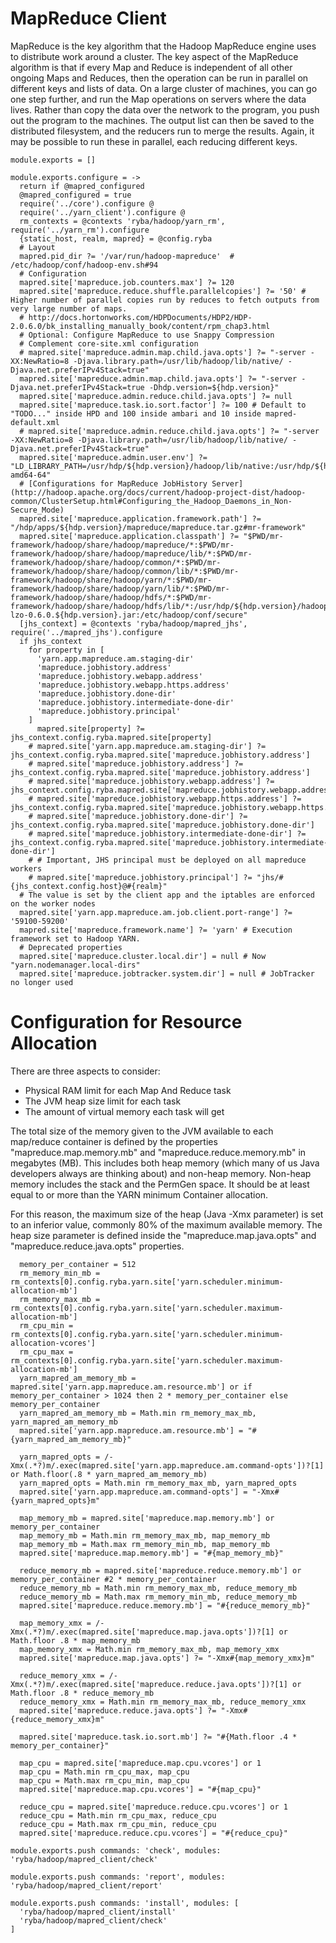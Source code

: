 
# MapReduce Client

MapReduce is the key algorithm that the Hadoop MapReduce engine uses to distribute work around a cluster.
The key aspect of the MapReduce algorithm is that if every Map and Reduce is independent of all other ongoing Maps and Reduces,
then the operation can be run in parallel on different keys and lists of data. On a large cluster of machines, you can go one step further, and run the Map operations on servers where the data lives.
Rather than copy the data over the network to the program, you push out the program to the machines.
The output list can then be saved to the distributed filesystem, and the reducers run to merge the results. Again, it may be possible to run these in parallel, each reducing different keys.

    module.exports = []

    module.exports.configure = ->
      return if @mapred_configured
      @mapred_configured = true
      require('../core').configure @
      require('../yarn_client').configure @
      rm_contexts = @contexts 'ryba/hadoop/yarn_rm', require('../yarn_rm').configure
      {static_host, realm, mapred} = @config.ryba
      # Layout
      mapred.pid_dir ?= '/var/run/hadoop-mapreduce'  # /etc/hadoop/conf/hadoop-env.sh#94
      # Configuration
      mapred.site['mapreduce.job.counters.max'] ?= 120
      mapred.site['mapreduce.reduce.shuffle.parallelcopies'] ?= '50' #  Higher number of parallel copies run by reduces to fetch outputs from very large number of maps.
      # http://docs.hortonworks.com/HDPDocuments/HDP2/HDP-2.0.6.0/bk_installing_manually_book/content/rpm_chap3.html
      # Optional: Configure MapReduce to use Snappy Compression
      # Complement core-site.xml configuration
      # mapred.site['mapreduce.admin.map.child.java.opts'] ?= "-server -XX:NewRatio=8 -Djava.library.path=/usr/lib/hadoop/lib/native/ -Djava.net.preferIPv4Stack=true"
      mapred.site['mapreduce.admin.map.child.java.opts'] ?= "-server -Djava.net.preferIPv4Stack=true -Dhdp.version=${hdp.version}"
      mapred.site['mapreduce.admin.reduce.child.java.opts'] ?= null
      mapred.site['mapreduce.task.io.sort.factor'] ?= 100 # Default to "TODO..." inside HPD and 100 inside ambari and 10 inside mapred-default.xml
      # mapred.site['mapreduce.admin.reduce.child.java.opts'] ?= "-server -XX:NewRatio=8 -Djava.library.path=/usr/lib/hadoop/lib/native/ -Djava.net.preferIPv4Stack=true"
      mapred.site['mapreduce.admin.user.env'] ?= "LD_LIBRARY_PATH=/usr/hdp/${hdp.version}/hadoop/lib/native:/usr/hdp/${hdp.version}/hadoop/lib/native/Linux-amd64-64"
      # [Configurations for MapReduce JobHistory Server](http://hadoop.apache.org/docs/current/hadoop-project-dist/hadoop-common/ClusterSetup.html#Configuring_the_Hadoop_Daemons_in_Non-Secure_Mode)
      mapred.site['mapreduce.application.framework.path'] ?= "/hdp/apps/${hdp.version}/mapreduce/mapreduce.tar.gz#mr-framework"
      mapred.site['mapreduce.application.classpath'] ?= "$PWD/mr-framework/hadoop/share/hadoop/mapreduce/*:$PWD/mr-framework/hadoop/share/hadoop/mapreduce/lib/*:$PWD/mr-framework/hadoop/share/hadoop/common/*:$PWD/mr-framework/hadoop/share/hadoop/common/lib/*:$PWD/mr-framework/hadoop/share/hadoop/yarn/*:$PWD/mr-framework/hadoop/share/hadoop/yarn/lib/*:$PWD/mr-framework/hadoop/share/hadoop/hdfs/*:$PWD/mr-framework/hadoop/share/hadoop/hdfs/lib/*:/usr/hdp/${hdp.version}/hadoop/lib/hadoop-lzo-0.6.0.${hdp.version}.jar:/etc/hadoop/conf/secure"
      [jhs_context] = @contexts 'ryba/hadoop/mapred_jhs', require('../mapred_jhs').configure
      if jhs_context
        for property in [
          'yarn.app.mapreduce.am.staging-dir'
          'mapreduce.jobhistory.address'
          'mapreduce.jobhistory.webapp.address'
          'mapreduce.jobhistory.webapp.https.address'
          'mapreduce.jobhistory.done-dir'
          'mapreduce.jobhistory.intermediate-done-dir'
          'mapreduce.jobhistory.principal'
        ]
          mapred.site[property] ?= jhs_context.config.ryba.mapred.site[property]
        # mapred.site['yarn.app.mapreduce.am.staging-dir'] ?= jhs_context.config.ryba.mapred.site['mapreduce.jobhistory.address']
        # mapred.site['mapreduce.jobhistory.address'] ?= jhs_context.config.ryba.mapred.site['mapreduce.jobhistory.address']
        # mapred.site['mapreduce.jobhistory.webapp.address'] ?= jhs_context.config.ryba.mapred.site['mapreduce.jobhistory.webapp.address']
        # mapred.site['mapreduce.jobhistory.webapp.https.address'] ?= jhs_context.config.ryba.mapred.site['mapreduce.jobhistory.webapp.https.address']
        # mapred.site['mapreduce.jobhistory.done-dir'] ?= jhs_context.config.ryba.mapred.site['mapreduce.jobhistory.done-dir']
        # mapred.site['mapreduce.jobhistory.intermediate-done-dir'] ?= jhs_context.config.ryba.mapred.site['mapreduce.jobhistory.intermediate-done-dir']
        # # Important, JHS principal must be deployed on all mapreduce workers
        # mapred.site['mapreduce.jobhistory.principal'] ?= "jhs/#{jhs_context.config.host}@#{realm}"
      # The value is set by the client app and the iptables are enforced on the worker nodes
      mapred.site['yarn.app.mapreduce.am.job.client.port-range'] ?= '59100-59200'
      mapred.site['mapreduce.framework.name'] ?= 'yarn' # Execution framework set to Hadoop YARN.
      # Deprecated properties
      mapred.site['mapreduce.cluster.local.dir'] = null # Now "yarn.nodemanager.local-dirs"
      mapred.site['mapreduce.jobtracker.system.dir'] = null # JobTracker no longer used

# Configuration for Resource Allocation

There are three aspects to consider:

*   Physical RAM limit for each Map And Reduce task
*   The JVM heap size limit for each task
*   The amount of virtual memory each task will get

The total size of the memory given to the JVM available to each map/reduce
container is defined by the properties "mapreduce.map.memory.mb" and
"mapreduce.reduce.memory.mb" in megabytes (MB). This includes both heap memory
(which many of us Java developers always are thinking about) and non-heap
memory. Non-heap memory includes the stack and the PermGen space. It should be
at least equal to or more than the YARN minimum Container allocation.

For this reason, the maximum size of the heap (Java -Xmx parameter) is set to an
inferior value, commonly 80% of the maximum available memory. The heap size
parameter is defined inside the "mapreduce.map.java.opts" and
"mapreduce.reduce.java.opts" properties.

      memory_per_container = 512
      rm_memory_min_mb = rm_contexts[0].config.ryba.yarn.site['yarn.scheduler.minimum-allocation-mb']
      rm_memory_max_mb = rm_contexts[0].config.ryba.yarn.site['yarn.scheduler.maximum-allocation-mb']
      rm_cpu_min = rm_contexts[0].config.ryba.yarn.site['yarn.scheduler.minimum-allocation-vcores']
      rm_cpu_max = rm_contexts[0].config.ryba.yarn.site['yarn.scheduler.maximum-allocation-mb']
      yarn_mapred_am_memory_mb = mapred.site['yarn.app.mapreduce.am.resource.mb'] or if memory_per_container > 1024 then 2 * memory_per_container else memory_per_container
      yarn_mapred_am_memory_mb = Math.min rm_memory_max_mb, yarn_mapred_am_memory_mb
      mapred.site['yarn.app.mapreduce.am.resource.mb'] = "#{yarn_mapred_am_memory_mb}"

      yarn_mapred_opts = /-Xmx(.*?)m/.exec(mapred.site['yarn.app.mapreduce.am.command-opts'])?[1] or Math.floor(.8 * yarn_mapred_am_memory_mb)
      yarn_mapred_opts = Math.min rm_memory_max_mb, yarn_mapred_opts
      mapred.site['yarn.app.mapreduce.am.command-opts'] = "-Xmx#{yarn_mapred_opts}m"

      map_memory_mb = mapred.site['mapreduce.map.memory.mb'] or memory_per_container
      map_memory_mb = Math.min rm_memory_max_mb, map_memory_mb
      map_memory_mb = Math.max rm_memory_min_mb, map_memory_mb
      mapred.site['mapreduce.map.memory.mb'] = "#{map_memory_mb}"

      reduce_memory_mb = mapred.site['mapreduce.reduce.memory.mb'] or memory_per_container #2 * memory_per_container
      reduce_memory_mb = Math.min rm_memory_max_mb, reduce_memory_mb
      reduce_memory_mb = Math.max rm_memory_min_mb, reduce_memory_mb
      mapred.site['mapreduce.reduce.memory.mb'] = "#{reduce_memory_mb}"

      map_memory_xmx = /-Xmx(.*?)m/.exec(mapred.site['mapreduce.map.java.opts'])?[1] or Math.floor .8 * map_memory_mb
      map_memory_xmx = Math.min rm_memory_max_mb, map_memory_xmx
      mapred.site['mapreduce.map.java.opts'] ?= "-Xmx#{map_memory_xmx}m"

      reduce_memory_xmx = /-Xmx(.*?)m/.exec(mapred.site['mapreduce.reduce.java.opts'])?[1] or Math.floor .8 * reduce_memory_mb
      reduce_memory_xmx = Math.min rm_memory_max_mb, reduce_memory_xmx
      mapred.site['mapreduce.reduce.java.opts'] ?= "-Xmx#{reduce_memory_xmx}m"

      mapred.site['mapreduce.task.io.sort.mb'] ?= "#{Math.floor .4 * memory_per_container}"

      map_cpu = mapred.site['mapreduce.map.cpu.vcores'] or 1
      map_cpu = Math.min rm_cpu_max, map_cpu
      map_cpu = Math.max rm_cpu_min, map_cpu
      mapred.site['mapreduce.map.cpu.vcores'] = "#{map_cpu}"

      reduce_cpu = mapred.site['mapreduce.reduce.cpu.vcores'] or 1
      reduce_cpu = Math.min rm_cpu_max, reduce_cpu
      reduce_cpu = Math.max rm_cpu_min, reduce_cpu
      mapred.site['mapreduce.reduce.cpu.vcores'] = "#{reduce_cpu}"

    module.exports.push commands: 'check', modules: 'ryba/hadoop/mapred_client/check'

    module.exports.push commands: 'report', modules: 'ryba/hadoop/mapred_client/report'

    module.exports.push commands: 'install', modules: [
      'ryba/hadoop/mapred_client/install'
      'ryba/hadoop/mapred_client/check'
    ]

[beadooper]: http://beadooper.com/?p=165
